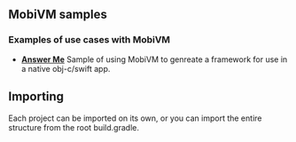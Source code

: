 ## MobiVM samples


### Examples of use cases with MobiVM

 * **[Answer Me](AnswerMe)**
   Sample of using MobiVM to genreate a framework for use in a native obj-c/swift app.


## Importing
Each project can be imported on its own, or you can import the entire structure from the root build.gradle.
